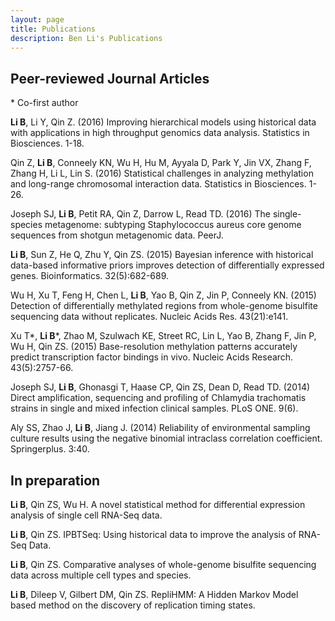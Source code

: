 ```yaml
---
layout: page
title: Publications
description: Ben Li's Publications
---
```

<!--
<div class="navbar">
    <div class="navbar-inner">
        <ul class="nav">
            <li><a href="#book">book</a></li>
            <li><a href="#articles">articles</a></li>
            <li><a href="#editorials">editorials</a></li>
            <li><a href="#letters">letters</a></li>
            <li><a href="#chapters">chapters</a></li>
            <li><a href="#techreports">tech reports</a></li>
            <li><a href="#thesis">dissertation</a></li>
        </ul>
    </div>
</div>
-->




## <a name="articles"></a>Peer-reviewed Journal Articles

\* Co-first author  

**Li B**, Li Y, Qin Z. (2016) Improving hierarchical models using historical data with applications in high throughput genomics data analysis. Statistics in Biosciences. 1-18.  

Qin Z, **Li B**, Conneely KN, Wu H, Hu M, Ayyala D, Park Y, Jin VX, Zhang F, Zhang H, Li L, Lin S. (2016) Statistical challenges in analyzing methylation and long-range chromosomal interaction data. Statistics in Biosciences. 1-26.  

Joseph SJ, **Li B**, Petit RA, Qin Z, Darrow L, Read TD. (2016) The single-species metagenome: subtyping Staphylococcus aureus core genome sequences from shotgun metagenomic data. PeerJ.  

**Li B**, Sun Z, He Q, Zhu Y, Qin ZS. (2015) Bayesian inference with historical data-based informative priors improves detection of differentially expressed genes. Bioinformatics. 32(5):682-689.  

Wu H, Xu T, Feng H, Chen L, **Li B**, Yao B, Qin Z, Jin P, Conneely KN. (2015) Detection of differentially methylated regions from whole-genome bisulfite sequencing data without replicates. Nucleic Acids Res. 43(21):e141.  

Xu T\*, **Li B**\*, Zhao M, Szulwach KE, Street RC, Lin L, Yao B, Zhang F, Jin P, Wu H, Qin ZS. (2015) Base-resolution methylation patterns accurately predict transcription factor bindings in vivo. Nucleic Acids Research. 43(5):2757-66.  

Joseph SJ, **Li B**, Ghonasgi T, Haase CP, Qin ZS, Dean D, Read TD. (2014) Direct amplification, sequencing and profiling of Chlamydia trachomatis strains in single and mixed infection clinical samples. PLoS ONE. 9(6).  

Aly SS, Zhao J, **Li B**, Jiang J. (2014) Reliability of environmental sampling culture results using the negative binomial intraclass correlation coefficient. Springerplus. 3:40.  



## In preparation

**Li B**, Qin ZS, Wu H. A novel statistical method for differential expression analysis of single cell RNA-Seq data.  

**Li B**, Qin ZS. IPBTSeq: Using historical data to improve the analysis of RNA-Seq Data.  

**Li B**, Qin ZS. Comparative analyses of whole-genome bisulfite sequencing data across multiple cell types and species.  

**Li B**, Dileep V, Gilbert DM, Qin ZS. RepliHMM: A Hidden Markov Model based method on the discovery of replication timing states.  


